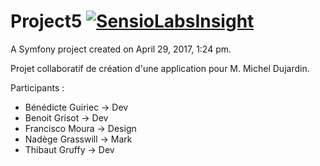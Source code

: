 Project5 [![SensioLabsInsight](https://insight.sensiolabs.com/projects/f823e003-eda1-4d68-b554-a92b8a476b6d/big.png)](https://insight.sensiolabs.com/projects/f823e003-eda1-4d68-b554-a92b8a476b6d)
========


A Symfony project created on April 29, 2017, 1:24 pm.

Projet collaboratif de création d'une application pour M. Michel Dujardin.

Participants :

- Bénédicte Guiriec -> Dev
- Benoit Grisot -> Dev
- Francisco Moura -> Design
- Nadège Grasswill -> Mark
- Thibaut Gruffy -> Dev
